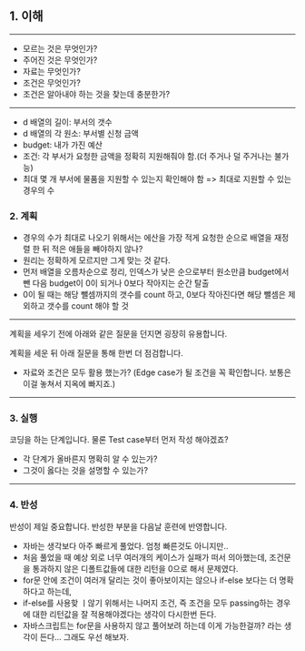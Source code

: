 ## 1. 이해

---
- 모르는 것은 무엇인가?
- 주어진 것은 무엇인가?
- 자료는 무엇인가?
- 조건은 무엇인가?
- 조건은 알아내야 하는 것을 찾는데 충분한가?
---
- d 배열의 길이: 부서의 갯수
- d 배열의 각 원소: 부서별 신청 금액
- budget: 내가 가진 예산
- 조건: 각 부서가 요청한 금액을 정확히 지원해줘야 함.(더 주거나 덜 주거나는 불가능)
- 최대 몇 개 부서에 물품을 지원할 수 있는지 확인해야 함 => 최대로 지원할 수 있는 경우의 수

### 2. 계획
- 경우의 수가 최대로 나오기 위해서는 에산을 가장 적게 요청한 순으로 배열을 재정렬 한 뒤 적은 애들을 빼야하지 않나?
- 원리는 정확하게 모르지만 그게 맞는 것 같다. 
- 먼저 배열을 오름차순으로 정리, 인덱스가 낮은 순으로부터 원소만큼 budget에서 뺀 다음 budget이 0이 되거나 0보다 작아지는 순간 탈출
- 0이 될 때는 해당 뺄셈까지의 갯수를 count 하고, 0보다 작아진다면 해당 뺄셈은 제외하고 갯수를 count 해야 할 것

---
계획을 세우기 전에 아래와 같은 질문을 던지면 굉장히 유용합니다.

계획을 세운 뒤 아래 질문을 통해 한번 더 점검합니다.

- 자료와 조건은 모두 활용 했는가? (Edge case가 될 조건을 꼭 확인합니다. 보통은 이걸 놓쳐서 지옥에 빠지죠.)
---

### 3. 실행

코딩을 하는 단계입니다. 물론 Test case부터 먼저 작성 해야겠죠?

- 각 단계가 올바른지 명확히 알 수 있는가?
- 그것이 옳다는 것을 설명할 수 있는가?

---

### 4. 반성

반성이 제일 중요합니다. 반성한 부분을 다음날 훈련에 반영합니다.
- 자바는 생각보다 아주 빠르게 풀었다. 엄청 빠른것도 아니지만..
- 처음 풀었을 때 예상 외로 너무 여러개의 케이스가 실패가 떠서 의아했는데, 조건문을 통과하지 않은 디폴트값들에 대한 리턴을 0으로 해서 문제였다.
- for문 안에 조건이 여러개 달리는 것이 좋아보이지는 않으나 if-else 보다는 더 명확하다고 하는데,
- if-else를 사용핮 ㅣ않기 위해서는 나머지 조건, 즉 조건을 모두 passing하는 경우에 대한 리턴값을 잘 적용해야겠다는 생각이 다시한번 든다.
- 자바스크립트는 for문을 사용하지 않고 풀어보려 하는데 이게 가능한걸까? 라는 생각이 든다... 그래도 우선 해보자.
